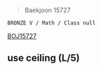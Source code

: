 >Baekjoon 15727

```BRONZE V / Math / Class null```

[BOJ15727](https://www.acmicpc.net/problem/15727)<br>
<h2>use ceiling (L/5)</h2>

<h4></h4>